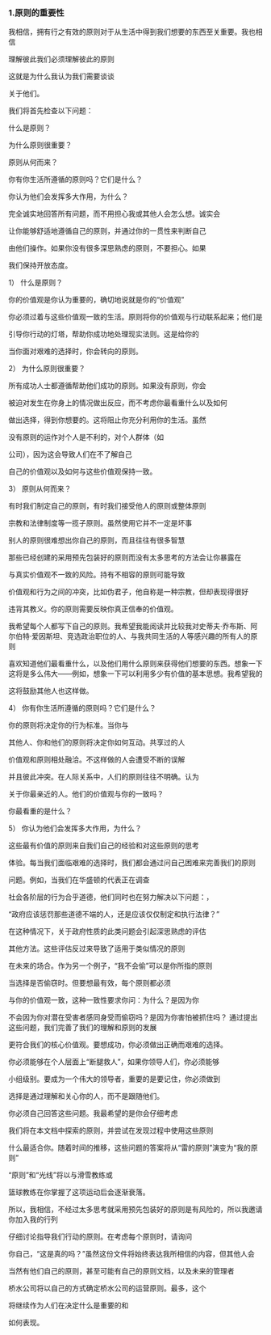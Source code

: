 ### 1.原则的重要性 ###

我相信，拥有行之有效的原则对于从生活中得到我们想要的东西至关重要。我也相信

理解彼此我们必须理解彼此的原则

这就是为什么我认为我们需要谈谈

关于他们。

我们将首先检查以下问题：

什么是原则？

为什么原则很重要？

原则从何而来？

你有你生活所遵循的原则吗？它们是什么？

你认为他们会发挥多大作用，为什么？

完全诚实地回答所有问题，而不用担心我或其他人会怎么想。诚实会

让你能够舒适地遵循自己的原则，并通过你的一贯性来判断自己

由他们操作。如果你没有很多深思熟虑的原则，不要担心。如果

我们保持开放态度。

1） 什么是原则？

你的价值观是你认为重要的，确切地说就是你的“价值观”

你必须过着与这些价值观一致的生活。原则将你的价值观与行动联系起来；他们是

引导你行动的灯塔，帮助你成功地处理现实法则。这是给你的

当你面对艰难的选择时，你会转向的原则。

2） 为什么原则很重要？

所有成功人士都遵循帮助他们成功的原则。如果没有原则，你会

被迫对发生在你身上的情况做出反应，而不考虑你最看重什么以及如何

做出选择，得到你想要的。这将阻止你充分利用你的生活。虽然

没有原则的运作对个人是不利的，对个人群体（如

公司），因为这会导致人们在不了解自己

自己的价值观以及如何与这些价值观保持一致。

3） 原则从何而来？

有时我们制定自己的原则，有时我们接受他人的原则或整体原则

宗教和法律制度等一揽子原则。虽然使用它并不一定是坏事

别人的原则很难想出你自己的原则，而且往往有很多智慧

那些已经创建的采用预先包装好的原则而没有太多思考的方法会让你暴露在

与真实价值观不一致的风险。持有不相容的原则可能导致

价值观和行为之间的冲突，比如伪君子，他自称是一种宗教，但却表现得很好

违背其教义。你的原则需要反映你真正信奉的价值观。

我希望每个人都写下自己的原则。我希望我能阅读并比较我对史蒂夫·乔布斯、阿尔伯特·爱因斯坦、竞选政治职位的人、与我共同生活的人等感兴趣的所有人的原则

喜欢知道他们最看重什么，以及他们用什么原则来获得他们想要的东西。想象一下这将是多么伟大——例如，想象一下可以利用多少有价值的基本思想。我希望我的

这将鼓励其他人也这样做。



4） 你有你生活所遵循的原则吗？它们是什么？

你的原则将决定你的行为标准。当你与

其他人、你和他们的原则将决定你如何互动。共享过的人

价值观和原则相处融洽。不这样做的人会遭受不断的误解

并且彼此冲突。在人际关系中，人们的原则往往不明确。认为

关于你最亲近的人。他们的价值观与你的一致吗？

你最看重的是什么？

5） 你认为他们会发挥多大作用，为什么？

这些最有价值的原则来自我们自己的经验和对这些原则的思考

体验。每当我们面临艰难的选择时，我们都会通过问自己困难来完善我们的原则

问题。例如，当我们在华盛顿的代表正在调查

社会各阶层的行为合乎道德，他们同时也在努力解决以下问题：，

“政府应该惩罚那些道德不端的人，还是应该仅仅制定和执行法律？”

在这种情况下，关于政府性质的此类问题会引起深思熟虑的评估

其他方法。这些评估反过来导致了适用于类似情况的原则

在未来的场合。作为另一个例子，“我不会偷”可以是你所指的原则

当选择是否偷窃时。但要想最有效，每个原则都必须

与你的价值观一致，这种一致性要求你问：为什么？是因为你

不会因为你对潜在受害者感同身受而偷窃吗？是因为你害怕被抓住吗？
通过提出这些问题，我们完善了我们的理解和原则的发展

更符合我们的核心价值观。要想成功，你必须做出正确而艰难的选择。

你必须能够在个人层面上“断腿救人”，如果你领导人们，你必须能够

小组级别。要成为一个伟大的领导者，重要的是要记住，你必须做到

选择是通过理解和关心你的人，而不是跟随他们。

你必须自己回答这些问题。我最希望的是你会仔细考虑

我们将在本文档中探索的原则，并尝试在发现过程中使用这些原则

什么最适合你。随着时间的推移，这些问题的答案将从“雷的原则”演变为“我的原则”

“原则”和“光线”将以与滑雪教练或

篮球教练在你掌握了这项运动后会逐渐衰落。

所以，我相信，不经过太多思考就采用预先包装好的原则是有风险的，所以我邀请你加入我的行列

仔细讨论指导我们行动的原则。在考虑每个原则时，请询问

你自己，“这是真的吗？”虽然这份文件将始终表达我所相信的内容，但其他人会

当然有他们自己的原则，甚至可能有自己的原则文档，以及未来的管理者

桥水公司将以自己的方式确定桥水公司的运营原则。最多，这个

将继续作为人们在决定什么是重要的和

如何表现。